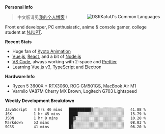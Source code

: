 
**Personal Info**

<img align="right" alt="DSRKafuU's Common Languages" src="https://github-readme-stats.vercel.app/api/top-langs/?username=dsrkafuu&hide_title=true&layout=compact&langs_count=8" />

> 中文版请见[我的个人博客](https://blog.dsrkafuu.su)！

Front end developer, PC enthusiastic, anime & console gamer, college student at [NJUPT](https://www.njupt.edu.cn).

**Recent Stats**

- Huge fan of [Kyoto Animation](https://www.kyotoanimation.co.jp)
- [Vue.js](https://vuejs.org), [React](https://reactjs.org), and a bit of [Node.js](https://nodejs.org)
- [VS Code](https://code.visualstudio.com), always working with 2-space and [Prettier](https://prettier.io)
- Learning [Vue.js v3](https://v3.vuejs.org), [TypeScript](https://www.typescriptlang.org) and [Electron](https://www.electronjs.org)

**Hardware Info**

- Ryzen 5 3600X + RTX3060, ROG GM501GS, MacBook Air M1
- Varmilo VA87M Cherry MX Brown, Logitech G703 Lightspeed

**Weekly Development Breakdown**

<!--START_SECTION:waka-->
```text
JavaScript   4 hrs 40 mins   ██████████▒░░░░░░░░░░░░░░   41.88 % 
JSX          1 hr 45 mins    ████░░░░░░░░░░░░░░░░░░░░░   15.79 % 
JSON         1 hr 8 mins     ██▓░░░░░░░░░░░░░░░░░░░░░░   10.28 % 
Markdown     53 mins         ██░░░░░░░░░░░░░░░░░░░░░░░   08.03 % 
SCSS         41 mins         █▓░░░░░░░░░░░░░░░░░░░░░░░   06.20 % 
```
<!--END_SECTION:waka-->
